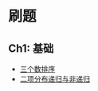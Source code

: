 # 刷题

## Ch1: 基础

+ [三个数排序](https://github.com/oaoouo/algorithms_4th/blob/master/Oj/ch1/ex26.py)
+ [二项分布递归与非递归](https://github.com/oaoouo/algorithms_4th/blob/master/Oj/ch1/ex27.java)
